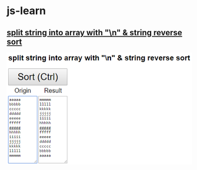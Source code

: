 # js-learn
## [split string into array with "\n" & string reverse sort](https://github.com/titangene/js-learn/other/string_reverse_sort.html)
![](./image/string_reverse_sort.png)
